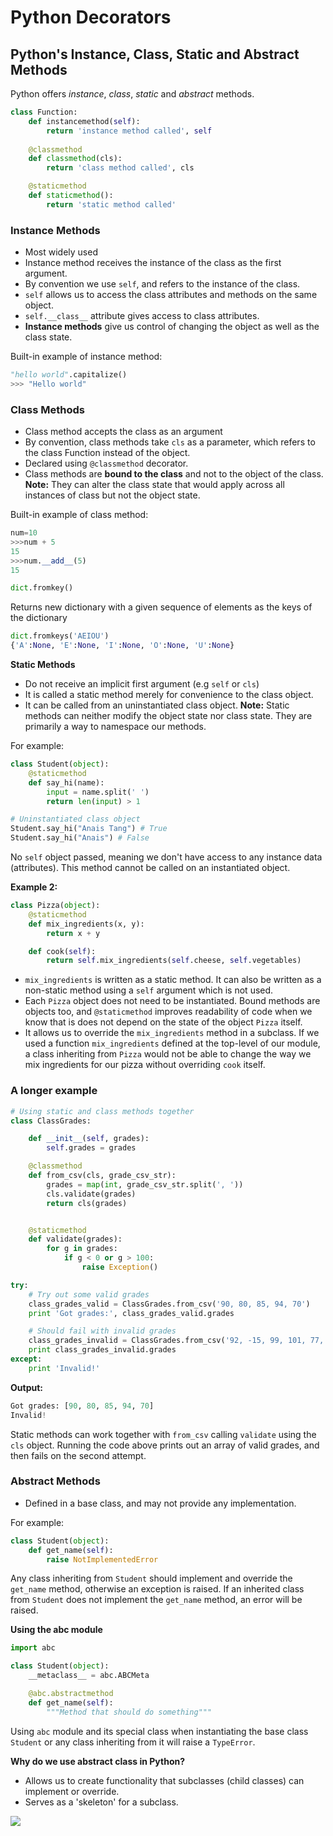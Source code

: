 # Python Decorators

## Python's Instance, Class, Static and Abstract Methods

Python offers *instance*, *class*, *static* and *abstract* methods.

```python
class Function:
    def instancemethod(self):
        return 'instance method called', self
    
    @classmethod
    def classmethod(cls):
        return 'class method called', cls

    @staticmethod
    def staticmethod():
        return 'static method called'
```

### **Instance Methods**
- Most widely used
- Instance method receives the instance of the class as the first argument. 
- By convention we use `self`, and refers to the instance of the class.
- `self` allows us to access the class attributes and methods on the same object.
- `self.__class__` attribute gives access to class attributes.
- **Instance methods** give us control of changing the object as well as the class state.

Built-in example of instance method: 

```python
"hello world".capitalize()
>>> "Hello world"
```

### **Class Methods**
- Class method accepts the class as an argument
- By convention, class methods take `cls` as a parameter, which refers to the class Function instead of the object.
- Declared using `@classmethod` decorator.
- Class methods are **bound to the class** and not to the object of the class.
**Note:** They can alter the class state that would apply across all instances of class but not the object state.

Built-in example of class method:

```python
num=10
>>>num + 5
15
>>>num.__add__(5)
15
```

```python
dict.fromkey()
```

Returns new dictionary with a given sequence of elements as the keys of the dictionary

```python
dict.fromkeys('AEIOU')
{'A':None, 'E':None, 'I':None, 'O':None, 'U':None}
```

**Static Methods**
- Do not receive an implicit first argument (e.g `self` or `cls`)
- It is called a static method merely for convenience to the class object.
- It can be called from an uninstantiated class object.
**Note:** Static methods can neither modify the object state nor class state. They are primarily a way to namespace our methods.

For example:

```python
class Student(object):
    @staticmethod
    def say_hi(name):
        input = name.split(' ')
        return len(input) > 1

# Uninstantiated class object 
Student.say_hi("Anais Tang") # True
Student.say_hi("Anais") # False
```

No `self` object passed, meaning we don't have access to any instance data (attributes). This method cannot be called on an instantiated object.

**Example 2:**

```python
class Pizza(object):
    @staticmethod
    def mix_ingredients(x, y):
        return x + y

    def cook(self):
        return self.mix_ingredients(self.cheese, self.vegetables)
```

- `mix_ingredients` is written as a static method. It can also be written as a non-static method using a `self` argument which is not used.
- Each `Pizza` object does not need to be instantiated. Bound methods are objects too, and `@staticmethod` improves readability of code when we know that is does not depend on the state of the object `Pizza` itself.
- It allows us to override the `mix_ingredients` method in a subclass. If we used a function `mix_ingredients` defined at the top-level of our module, a class inheriting from `Pizza` would not be able to change the way we mix ingredients for our pizza without overriding `cook` itself. 

### A longer example

```python
# Using static and class methods together
class ClassGrades:

    def __init__(self, grades):
        self.grades = grades

    @classmethod
    def from_csv(cls, grade_csv_str):
        grades = map(int, grade_csv_str.split(', '))
        cls.validate(grades)
        return cls(grades)


    @staticmethod
    def validate(grades):
        for g in grades:
            if g < 0 or g > 100:
                raise Exception()

try:
    # Try out some valid grades
    class_grades_valid = ClassGrades.from_csv('90, 80, 85, 94, 70')
    print 'Got grades:', class_grades_valid.grades

    # Should fail with invalid grades
    class_grades_invalid = ClassGrades.from_csv('92, -15, 99, 101, 77, 65, 100')
    print class_grades_invalid.grades
except:
    print 'Invalid!'

```

**Output:**

```python
Got grades: [90, 80, 85, 94, 70]
Invalid!
```

Static methods can work together with `from_csv` calling `validate` using the `cls` object. Running the code above prints out an array of valid grades, and then fails on the second attempt.

### Abstract Methods
- Defined in a base class, and may not provide any implementation. 

For example:

```python
class Student(object):
    def get_name(self):
        raise NotImplementedError
```

Any class inheriting from `Student` should implement and override the `get_name` method, otherwise an exception is raised.
If an inherited class from `Student` does not implement the `get_name` method, an error will be raised.

**Using the abc module**

```python
import abc

class Student(object):
    __metaclass__ = abc.ABCMeta

    @abc.abstractmethod
    def get_name(self):
        """Method that should do something"""
```

Using `abc` module and its special class when instantiating the base class `Student` or any class inheriting from it will raise a `TypeError`.

**Why do we use abstract class in Python?**
- Allows us to create functionality that subclasses (child classes) can implement or override. 
- Serves as a 'skeleton' for a subclass.

<img src = "https://cdn.educba.com/academy/wp-content/uploads/2019/10/Abstract-classes-in-Python.jpg">